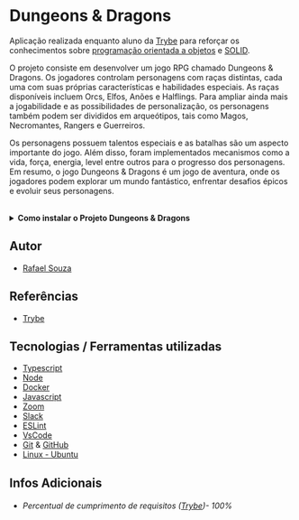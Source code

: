 # Dungeons & Dragons

Aplicação realizada enquanto aluno da [Trybe](https://www.betrybe.com/) para reforçar os conhecimentos sobre 
[programação orientada a objetos](https://blog.betrybe.com/tecnologia/poo-programacao-orientada-a-objetos/#:~:text=A%20programa%C3%A7%C3%A3o%20orientada%20a%20objetos,que%20existe%20s%C3%A3o%20os%20objetos.)
e [SOLID](https://blog.betrybe.com/linguagem-de-programacao/solid-cinco-principios-poo/).

O projeto consiste em desenvolver um jogo RPG chamado Dungeons & Dragons. Os jogadores controlam personagens com raças distintas, cada uma com suas próprias características e habilidades especiais. As raças disponíveis incluem Orcs, Elfos, Anões e Halflings. Para ampliar ainda mais a jogabilidade e as possibilidades de personalização, os personagens também podem ser divididos em arqueótipos, tais como Magos, Necromantes, Rangers e Guerreiros.

Os personagens possuem talentos especiais e as batalhas são um aspecto importante do jogo. Além disso, foram implementados mecanismos como a vida, força, energia, level entre outros para o progresso dos personagens. 
Em resumo, o jogo Dungeons & Dragons é um jogo de aventura, onde os jogadores podem explorar um mundo fantástico, enfrentar desafios épicos e evoluir seus personagens.

<br>

<details>
  <summary><strong>Como instalar o Projeto Dungeons & Dragons</strong></summary><br />

## Instalação
 
<hr>
 
### Rodando a aplicação via [Docker](https://www.docker.com/)

> - :warning: Antes de começar, seu docker-compose precisa estar na versão 1.29 ou superior. [Veja aqui](https://www.digitalocean.com/community/tutorials/how-to-install-and-use-docker-compose-on-ubuntu-20-04-pt) ou [na documentação](https://docs.docker.com/compose/install/) como instalá-lo. No primeiro artigo, você pode substituir onde está com `1.26.0` por `1.29.2`.

> - :warning: Caso opte por utilizar o Docker, **TODOS** os comandos disponíveis no `package.json` (npm start, npm test, npm run dev, ...) devem ser executados **DENTRO** do container, ou seja, no terminal que aparece após a execução do comando `docker exec` citado acima

> - :warning: Se você se deparar com o erro abaixo, quer dizer que sua aplicação já esta utilizando a `porta 3000`, seja com outro processo do Node.js (que você pode parar com o comando `killall node`) ou algum container! Neste caso você pode parar o container com o comando `docker stop <nome-do-container>`

<br>

- Clone o repositório `git@github.com:Rafael-Souza-97/dungeons-and-dragons.git`:

```bash
git clone git@github.com:Rafael-Souza-97/dungeons-and-dragons.git
```

<br>

- Entre na pasta do repositório que você acabou de clonar:

```bash
cd dungeons-and-dragons
```

<br>

- Rode o serviço `node` com o comando `docker-compose up -d`:

 > - Esse serviço irá inicializar um container chamado `trybers_and_dragonsb`.
 > - A partir daqui você pode rodar o container via CLI ou abri-lo no VS Code.
 
```bash
docker-compose up -d
```

<br>

- Use o comando `docker exec -it trybers_and_dragons bash`:

 > - Ele te dará acesso ao terminal interativo do container criado pelo compose, que está rodando em segundo plano.

```bash
docker exec -it trybers_and_dragons bash
```

<br>

- Instale as depëndencias, caso necessário, com `npm install` (dentro do bash do container):

```bash
npm install
```

 > Execute a aplicação com `npm start`:
 
 ```bash
npm start
```

<br>
<hr>
 
### Rodando a aplicação SEM [Docker](https://www.docker.com/)

 > :warning: Para rodar a aplicação desta forma, obrigatoriamente você deve ter o [Node](https://nodejs.org/en/) instalado em seu computador.
 
<br>

- Clone o repositório `git@github.com:Rafael-Souza-97/dungeons-and-dragons.git`:

```bash
git clone git@github.com:Rafael-Souza-97/dungeons-and-dragons.git
```

<br>

- Entre na pasta do repositório que você acabou de clonar:

```bash
cd dungeons-and-dragons
```

- Instale as depëndencias com `npm install`:

```bash
npm install
```

 > Execute a aplicação com `npm start`:
 
 ```bash
npm start
```

<hr>

<br>

</details>
  
## Autor

- [Rafael Souza](https://github.com/Rafael-Souza-97)

## Referências

 - [Trybe](https://www.betrybe.com/)

## Tecnologias / Ferramentas utilizadas

- [Typescript](https://www.typescriptlang.org/)
- [Node](https://nodejs.org/en/)
- [Docker](https://www.docker.com/)
- [Javascript](https://developer.mozilla.org/pt-BR/docs/Web/JavaScript)
- [Zoom](https://zoom.us/)
- [Slack](https://slack.com/intl/pt-br/)
- [ESLint](https://eslint.org/)
- [VsCode](https://code.visualstudio.com/)
- [Git](https://git-scm.com/) & [GitHub](https://github.com/)
- [Linux - Ubuntu](https://ubuntu.com/)

## Infos Adicionais

- ###### Percentual de cumprimento de requisitos ([Trybe](https://www.betrybe.com/))- 100%
